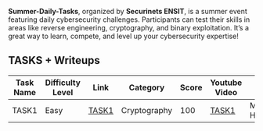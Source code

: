 **Summer-Daily-Tasks**, organized by **Securinets ENSIT**, is a summer event featuring daily cybersecurity challenges. Participants can test their skills in areas like reverse engineering, cryptography, and binary exploitation. It’s a great way to learn, compete, and level up your cybersecurity expertise!

## TASKS + Writeups

| Task Name | Difficulty Level | Link                            | Category     | Score | Youtube Video                                              | Author        |
| --------- | ---------------- | ------------------------------- | ------------ | ----- | ---------------------------------------------------------- | ------------- |
| TASK1     | Easy             | [TASK1](./01%20TASK1/README.md) | Cryptography | 100   | [TASK1](https://www.youtube.com/watch?v=YwUur9Y-d7g&t=21s) | Mohamed Hedda |

